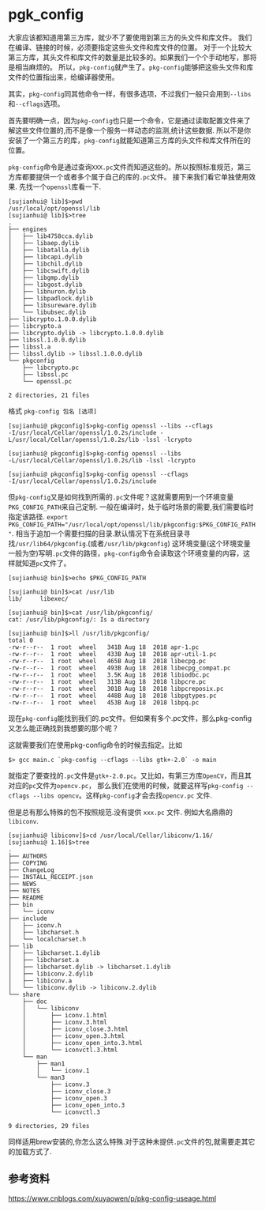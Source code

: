 # pgk_config

大家应该都知道用第三方库，就少不了要使用到第三方的头文件和库文件。
我们在编译、链接的时候，必须要指定这些头文件和库文件的位置。
对于一个比较大第三方库，其头文件和库文件的数量是比较多的。如果我们一个个手动地写，那将是相当麻烦的。
所以，`pkg-config`就产生了。`pkg-config`能够把这些头文件和库文件的位置指出来，给编译器使用。

其实，`pkg-config`同其他命令一样，有很多选项，不过我们一般只会用到`--libs`和`--cflags`选项。

首先要明确一点，因为`pkg-config`也只是一个命令，它是通过读取配置文件来了解这些文件位置的,而不是像一个服务一样动态的监测,统计这些数据.
所以不是你安装了一个第三方的库，`pkg-config`就能知道第三方库的头文件和库文件所在的位置。

`pkg-config`命令是通过查询`XXX.pc`文件而知道这些的。所以按照标准规范，第三方库都要提供一个或者多个属于自己的库的`.pc`文件。
接下来我们看它单独使用效果. 先找一个`openssl`库看一下.

    [sujianhui@ lib]$>pwd
    /usr/local/opt/openssl/lib
    [sujianhui@ lib]$>tree
    .
    ├── engines
    │   ├── lib4758cca.dylib
    │   ├── libaep.dylib
    │   ├── libatalla.dylib
    │   ├── libcapi.dylib
    │   ├── libchil.dylib
    │   ├── libcswift.dylib
    │   ├── libgmp.dylib
    │   ├── libgost.dylib
    │   ├── libnuron.dylib
    │   ├── libpadlock.dylib
    │   ├── libsureware.dylib
    │   └── libubsec.dylib
    ├── libcrypto.1.0.0.dylib
    ├── libcrypto.a
    ├── libcrypto.dylib -> libcrypto.1.0.0.dylib
    ├── libssl.1.0.0.dylib
    ├── libssl.a
    ├── libssl.dylib -> libssl.1.0.0.dylib
    └── pkgconfig
        ├── libcrypto.pc
        ├── libssl.pc
        └── openssl.pc
    
    2 directories, 21 files

格式 `pkg-config 包名 [选项]`

    [sujianhui@ pkgconfig]$>pkg-config openssl --libs --cflags
    -I/usr/local/Cellar/openssl/1.0.2s/include -L/usr/local/Cellar/openssl/1.0.2s/lib -lssl -lcrypto
    
    [sujianhui@ pkgconfig]$>pkg-config openssl --libs
    -L/usr/local/Cellar/openssl/1.0.2s/lib -lssl -lcrypto
    
    [sujianhui@ pkgconfig]$>pkg-config openssl --cflags
    -I/usr/local/Cellar/openssl/1.0.2s/include
    
但`pkg-config`又是如何找到所需的`.pc`文件呢？这就需要用到一个环境变量`PKG_CONFIG_PATH`来自己定制.
一般在编译时，处于临时场景的需要,我们需要临时指定该路径. `export PKG_CONFIG_PATH="/usr/local/opt/openssl/lib/pkgconfig:$PKG_CONFIG_PATH"`.
相当于追加一个需要扫描的目录.默认情况下在系统目录寻找`/usr/lib64/pkgconfig`.(或者`/usr/lib/pkgconfig`)
这环境变量(这个环境变量一般为空)写明`.pc`文件的路径，`pkg-config`命令会读取这个环境变量的内容，这样就知道`pc`文件了。 

    [sujianhui@ bin]$>echo $PKG_CONFIG_PATH
    
    [sujianhui@ bin]$>cat /usr/lib
    lib/     libexec/
     
    [sujianhui@ bin]$>cat /usr/lib/pkgconfig/
    cat: /usr/lib/pkgconfig/: Is a directory
    
    [sujianhui@ bin]$>ll /usr/lib/pkgconfig/
    total 0
    -rw-r--r--  1 root  wheel   341B Aug 18  2018 apr-1.pc
    -rw-r--r--  1 root  wheel   433B Aug 18  2018 apr-util-1.pc
    -rw-r--r--  1 root  wheel   465B Aug 18  2018 libecpg.pc
    -rw-r--r--  1 root  wheel   493B Aug 18  2018 libecpg_compat.pc
    -rw-r--r--  1 root  wheel   3.5K Aug 18  2018 libiodbc.pc
    -rw-r--r--  1 root  wheel   313B Aug 18  2018 libpcre.pc
    -rw-r--r--  1 root  wheel   301B Aug 18  2018 libpcreposix.pc
    -rw-r--r--  1 root  wheel   448B Aug 18  2018 libpgtypes.pc
    -rw-r--r--  1 root  wheel   453B Aug 18  2018 libpq.pc

现在`pkg-config`能找到我们的.pc文件。但如果有多个.pc文件，那么pkg-config又怎么能正确找到我想要的那个呢？

这就需要我们在使用pkg-config命令的时候去指定。比如

    $> gcc main.c `pkg-config --cflags --libs gtk+-2.0` -o main
    
就指定了要查找的`.pc`文件是`gtk+-2.0.pc`。又比如，有第三方库`OpenCV`，而且其对应的`pc`文件为`opencv.pc`，
那么我们在使用的时候，就要这样写`pkg-config --cflags --libs opencv`。这样`pkg-config`才会去找`opencv.pc` 文件.

但是总有那么特殊的包不按照规范.没有提供 `xxx.pc` 文件. 例如大名鼎鼎的`libiconv`.


    [sujianhui@ libiconv]$>cd /usr/local/Cellar/libiconv/1.16/
    [sujianhui@ 1.16]$>tree
    .
    ├── AUTHORS
    ├── COPYING
    ├── ChangeLog
    ├── INSTALL_RECEIPT.json
    ├── NEWS
    ├── NOTES
    ├── README
    ├── bin
    │   └── iconv
    ├── include
    │   ├── iconv.h
    │   ├── libcharset.h
    │   └── localcharset.h
    ├── lib
    │   ├── libcharset.1.dylib
    │   ├── libcharset.a
    │   ├── libcharset.dylib -> libcharset.1.dylib
    │   ├── libiconv.2.dylib
    │   ├── libiconv.a
    │   └── libiconv.dylib -> libiconv.2.dylib
    └── share
        ├── doc
        │   └── libiconv
        │       ├── iconv.1.html
        │       ├── iconv.3.html
        │       ├── iconv_close.3.html
        │       ├── iconv_open.3.html
        │       ├── iconv_open_into.3.html
        │       └── iconvctl.3.html
        └── man
            ├── man1
            │   └── iconv.1
            └── man3
                ├── iconv.3
                ├── iconv_close.3
                ├── iconv_open.3
                ├── iconv_open_into.3
                └── iconvctl.3
    
    9 directories, 29 files

同样适用brew安装的,你怎么这么特殊.对于这种未提供`.pc`文件的包,就需要走其它的加载方式了.


## 参考资料

https://www.cnblogs.com/xuyaowen/p/pkg-config-useage.html

